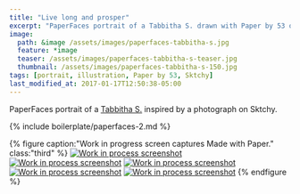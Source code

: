 ```yaml
---
title: "Live long and prosper"
excerpt: "PaperFaces portrait of a Tabbitha S. drawn with Paper by 53 on an iPad."
image: 
  path: &image /assets/images/paperfaces-tabbitha-s.jpg 
  feature: *image
  teaser: /assets/images/paperfaces-tabbitha-s-teaser.jpg
  thumbnail: /assets/images/paperfaces-tabbitha-s-150.jpg
tags: [portrait, illustration, Paper by 53, Sktchy]
last_modified_at: 2017-01-17T12:50:38-05:00
---
```


PaperFaces portrait of a [Tabbitha S.](http://sktchy.com/WjxgQ) inspired by a photograph on Sktchy.

{% include boilerplate/paperfaces-2.md %}

{% figure caption:"Work in progress screen captures Made with Paper." class:"third" %}
[![Work in process screenshot](/assets/images/paperfaces-tabbitha-s-process-1-600.jpg)](/assets/images/paperfaces-tabbitha-s-process-1-lg.jpg) [![Work in process screenshot](/assets/images/paperfaces-tabbitha-s-process-2-600.jpg)](/assets/images/paperfaces-tabbitha-s-process-2-lg.jpg) [![Work in process screenshot](/assets/images/paperfaces-tabbitha-s-process-3-600.jpg)](/assets/images/paperfaces-tabbitha-s-process-3-lg.jpg) [![Work in process screenshot](/assets/images/paperfaces-tabbitha-s-process-4-600.jpg)](/assets/images/paperfaces-tabbitha-s-process-4-lg.jpg) [![Work in process screenshot](/assets/images/paperfaces-tabbitha-s-process-5-600.jpg)](/assets/images/paperfaces-tabbitha-s-process-5-lg.jpg)
{% endfigure %}
